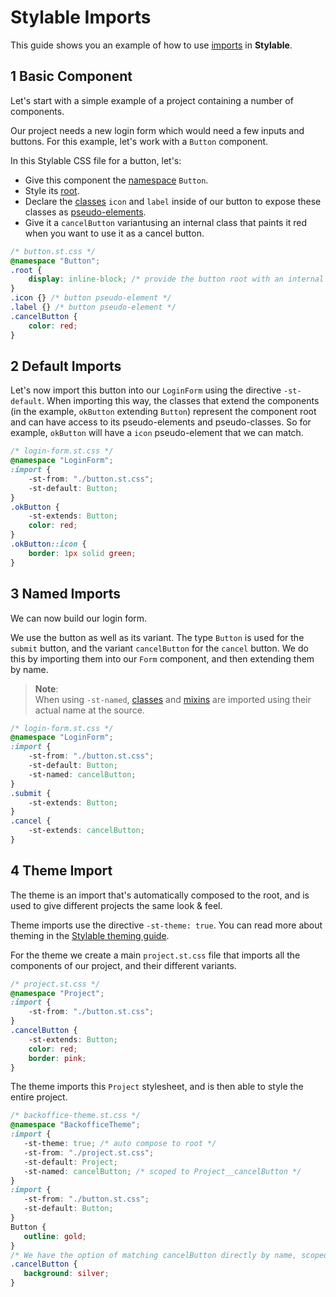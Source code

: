 # Stylable Imports

This guide shows you an example of how to use [imports](../references/imports.md) in **Stylable**.

## 1 Basic Component

Let's start with a simple example of a project containing a number of components. 

Our project needs a new login form which would need a few inputs and buttons. For this example, let's work with a `Button` component.

In this Stylable CSS file for a button, let's:
* Give this component the [namespace](../references/namespace.md) `Button`. 
* Style its [root](../references/root.md). 
* Declare the [classes](../references/class-selectors.md) `icon` and `label` inside of our button to expose these classes as [pseudo-elements](../references/pseudo-elements.md).
* Give it a `cancelButton` variantusing an internal class that paints it red when you want to use it as a cancel button.


```css
/* button.st.css */
@namespace "Button";
.root {
    display: inline-block; /* provide the button root with an internal style */
}
.icon {} /* button pseudo-element */
.label {} /* button pseudo-element */
.cancelButton {
    color: red;
}
```

## 2 Default Imports

Let's now import this button into our `LoginForm` using the directive `-st-default`. When importing this way, the classes that extend the components (in the example, `okButton` extending `Button`) represent the component root and can have access to its pseudo-elements and pseudo-classes. So for example, `okButton` will have a `icon` pseudo-element that we can match.

```css
/* login-form.st.css */
@namespace "LoginForm";
:import {
    -st-from: "./button.st.css";
    -st-default: Button;
}
.okButton {
    -st-extends: Button;
    color: red;
}
.okButton::icon {
    border: 1px solid green;
}
```

## 3 Named Imports

We can now build our login form.

We use the button as well as its variant. The type `Button` is used for the `submit` button, and the variant `cancelButton` for the `cancel` button. We do this by importing them into our `Form` component, and then extending them by name.

> **Note**:  
> When using `-st-named`, [classes](../references/class-selector.md) and [mixins](.,/refernces/mixin-syntax.md) are imported using their actual name at the source. 

```css
/* login-form.st.css */
@namespace "LoginForm";
:import {
    -st-from: "./button.st.css";
    -st-default: Button;
    -st-named: cancelButton;
}
.submit {
    -st-extends: Button;
}
.cancel { 
    -st-extends: cancelButton;
}
```

## 4 Theme Import

The theme is an import that's automatically composed to the root, and is used to give different projects the same look & feel.

Theme imports use the directive `-st-theme: true`. You can read more about theming in the [Stylable theming guide](./stylable-theming-guide.md).

For the theme we create a main `project.st.css` file that imports all the components of our project, and their different variants.

```css
/* project.st.css */
@namespace "Project";
:import {
    -st-from: "./button.st.css";
}
.cancelButton {
    -st-extends: Button;
    color: red;
    border: pink;
}
```

The theme imports this `Project` stylesheet, and is then able to style the entire project.

```css
/* backoffice-theme.st.css */
@namespace "BackofficeTheme";
:import {
   -st-theme: true; /* auto compose to root */
   -st-from: "./project.st.css";
   -st-default: Project;
   -st-named: cancelButton; /* scoped to Project__cancelButton */
}
:import {
   -st-from: "./button.st.css";
   -st-default: Button;
}
Button {
   outline: gold;
}
/* We have the option of matching cancelButton directly by name, scoped to Project__cancelButton */
.cancelButton {
   background: silver;
}
```
